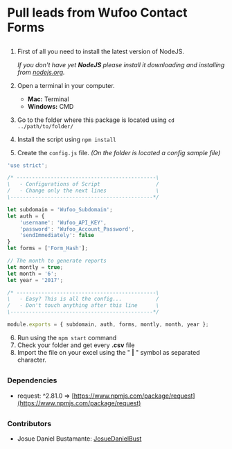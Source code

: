 # Pull leads from Wufoo Contact Forms

##
1. First of all you need to install the latest version of NodeJS.
	
    _If you don't have yet **NodeJS** please install it downloading and installing from [nodejs.org](https://nodejs.org/)._

2. Open a terminal in your computer.
	* **Mac:** Terminal
	* **Windows:** CMD

3. Go to the folder where this package is located using ```cd ../path/to/folder/```

4. Install the script using ```npm install```

5. Create the ```config.js``` file. _(On the folder is located a config sample file)_

```javascript
'use strict';

/* ---------------------------------------------\
\	- Configurations of Script					/
/	- Change only the next lines				\
\----------------------------------------------*/

let subdomain = 'Wufoo_Subdomain';
let auth = {
	'username': 'Wufoo_API_KEY',
	'password': 'Wufoo_Account_Password',
	'sendImmediately': false
}
let forms = ['Form_Hash'];

// The month to generate reports
let montly = true;
let month = '6';
let year = '2017';

/* ---------------------------------------------\
\	- Easy? This is all the config...			/
/	- Don't touch anything after this line		\
\----------------------------------------------*/

module.exports = { subdomain, auth, forms, montly, month, year };
```

6. Run using the ```npm start``` command
7. Check your folder and get every **.csv** file
8. Import the file on your excel using the " **|** " symbol as separated character.


##
### Dependencies

* request: ^2.81.0 => [https://www.npmjs.com/package/request](https://www.npmjs.com/package/request)


##
### Contributors
* Josue Daniel Bustamante: [JosueDanielBust](https://github.com/josuedanielbust)
